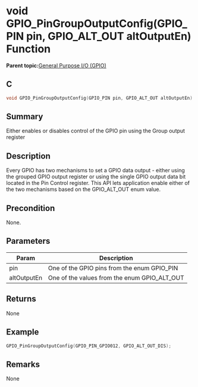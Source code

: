 # void GPIO\_PinGroupOutputConfig\(GPIO\_PIN pin, GPIO\_ALT\_OUT altOutputEn\) Function

**Parent topic:**[General Purpose I/O \(GPIO\)](GUID-ED544C7D-3D20-4AEC-99CF-5926C66E9EC7.md)

## C

```c
void GPIO_PinGroupOutputConfig(GPIO_PIN pin, GPIO_ALT_OUT altOutputEn)
```

## Summary

Either enables or disables control of the GPIO pin using the Group output register

## Description

Every GPIO has two mechanisms to set a GPIO data output - either using the grouped GPIO output register or using the single GPIO output data bit located in the Pin Control register. This API lets application enable either of the two mechanisms based on the GPIO\_ALT\_OUT enum value.

## Precondition

None.

## Parameters

|Param|Description|
|-----|-----------|
|pin|One of the GPIO pins from the enum GPIO\_PIN|
|altOutputEn|One of the values from the enum GPIO\_ALT\_OUT|

## Returns

None

## Example

```c
GPIO_PinGroupOutputConfig(GPIO_PIN_GPIO012, GPIO_ALT_OUT_DIS);
```

## Remarks

None

